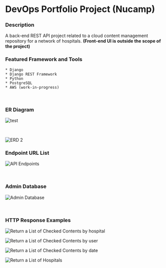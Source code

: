 # DevOps Portfolio Project (Nucamp)

### Description

A back-end REST API project related to a cloud content management repository for a network of hospitals.
**(Front-end UI is outside the scope of the project)**


### Featured Framework and Tools

    * Django 
    * Django REST Framework
    * Python
    * PostgreSQL
    * AWS (work-in-progress)
    
&nbsp;&nbsp;&nbsp;
### ER Diagram 

![test](https://raw.githubusercontent.com/../week2/ERD_1.png)


&nbsp;&nbsp;&nbsp;

![ERD 2](https://raw.githubusercontent.com/Users/14159/Desktop/NucampFolder/Backend%20Python/3-DevOps/week2/Portfolio%20Project/ER%20Diagram/ERD_2.jpg)


### Endpoint URL List
![API Endpoints](../../week2/Portfolio%20Project/API%20Endpoints.jpg)

&nbsp;
### Admin Database
![Admin Database](../../week2/Portfolio%20Project/Admin%20Database.jpg)

&nbsp;
### HTTP Response Examples
![Return a List of Checked Contents by hospital](../../week2/Portfolio%20Project/HTTP%20Response%20Confirmations/GET_a%20list%20of%20COC%20by%20hospital.jpg)

![Return a List of Checked Contents by user](../../week2/Portfolio%20Project/HTTP%20Response%20Confirmations/GET_a%20list%20of%20COC%20by%20user.jpg)

![Return a List of Checked Contents by date](../../week2/Portfolio%20Project/HTTP%20Response%20Confirmations/GET_a%20list%20of%20COC%20by%20date.jpg)

![Return a List of Hospitals](../../week2/Portfolio%20Project/HTTP%20Response%20Confirmations/GET_a%20list%20of%20hospitals.jpg)

